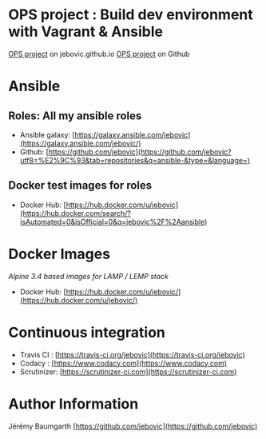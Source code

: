# OPS project : Build dev environment with Vagrant & Ansible

[OPS project](/ops) on jebovic.github.io
[OPS project](https://github.com/jebovic/ops) on Github

# Ansible

## Roles: All my ansible roles

* Ansible galaxy: [https://galaxy.ansible.com/jebovic](https://galaxy.ansible.com/jebovic/)
* Github: [https://github.com/jebovic](https://github.com/jebovic?utf8=%E2%9C%93&tab=repositories&q=ansible-&type=&language=)

## Docker test images for roles

* Docker Hub: [https://hub.docker.com/u/jebovic](https://hub.docker.com/search/?isAutomated=0&isOfficial=0&q=jebovic%2F%2Aansible)

# Docker Images

*Alpine 3.4 based images for LAMP / LEMP stack*

* Docker Hub: [https://hub.docker.com/u/jebovic/](https://hub.docker.com/u/jebovic/)

# Continuous integration

* Travis CI : [https://travis-ci.org/jebovic](https://travis-ci.org/jebovic)
* Codacy : [https://www.codacy.com](https://www.codacy.com)
* Scrutinizer: [https://scrutinizer-ci.com](https://scrutinizer-ci.com)

# Author Information

Jérémy Baumgarth [https://github.com/jebovic](https://github.com/jebovic)
